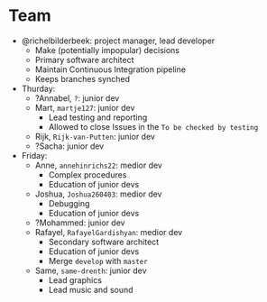 # Team

 * @richelbilderbeek: project manager, lead developer
   * Make (potentially impopular) decisions
   * Primary software architect
   * Maintain Continuous Integration pipeline
   * Keeps branches synched
 * Thurday:
   * ?Annabel, `?`: junior dev
   * Mart, `martje127`: junior dev
     * Lead testing and reporting
     * Allowed to close Issues in the `To be checked by testing`
   * Rijk, `Rijk-van-Putten`: junior dev
   * ?Sacha: junior dev
 * Friday:
   * Anne, `annehinrichs22`: medior dev
     * Complex procedures
     * Education of junior devs
   * Joshua, `Joshua260403`: medior dev
     * Debugging
     * Education of junior devs
   * ?Mohammed: junior dev
   * Rafayel, `RafayelGardishyan`: medior dev
     * Secondary software architect
     * Education of junior devs
     * Merge `develop` with `master`
   * Same, `same-drenth`: junior dev
     * Lead graphics
     * Lead music and sound
